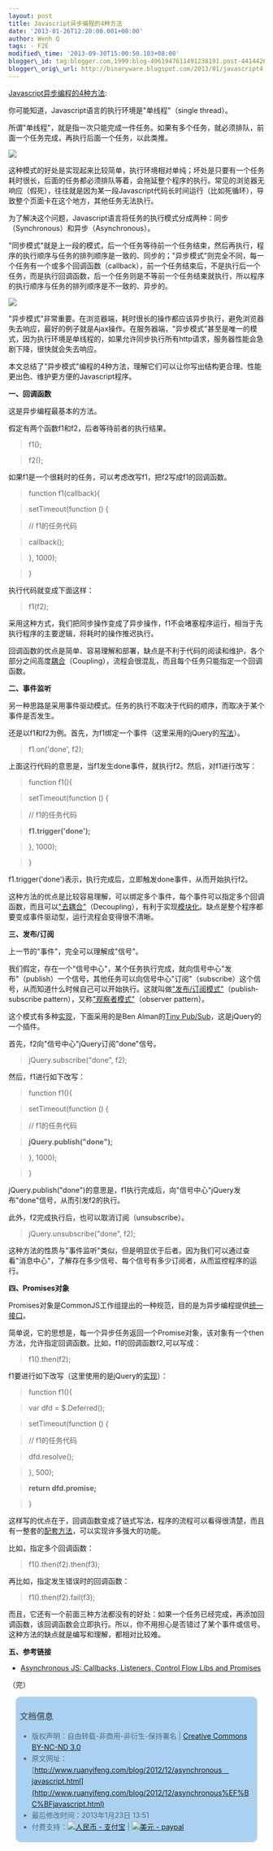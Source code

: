 ```yaml
--- 
layout: post 
title: Javascript异步编程的4种方法 
date: '2013-01-26T12:20:00.001+08:00' 
author: Wenh Q
tags: - F2E
modified\_time: '2013-09-30T15:00:50.103+08:00' 
blogger\_id: tag:blogger.com,1999:blog-4961947611491238191.post-4414426815430465279
blogger\_orig\_url: http://binaryware.blogspot.com/2013/01/javascript4.html
---
```

[Javascript异步编程的4种方法](http://www.ruanyifeng.com/blog/2012/12/asynchronous%EF%BC%BFjavascript.html):

你可能知道，Javascript语言的执行环境是"单线程"（single thread）。

所谓"单线程"，就是指一次只能完成一件任务。如果有多个任务，就必须排队，前面一个任务完成，再执行后面一个任务，以此类推。



![](http://image.beekka.com/blog/201212/bg2012122101.jpg)



这种模式的好处是实现起来比较简单，执行环境相对单纯；坏处是只要有一个任务耗时很长，后面的任务都必须排队等着，会拖延整个程序的执行。常见的浏览器无响应（假死），往往就是因为某一段Javascript代码长时间运行（比如死循环），导致整个页面卡在这个地方，其他任务无法执行。



为了解决这个问题，Javascript语言将任务的执行模式分成两种：同步（Synchronous）和异步（Asynchronous）。



"同步模式"就是上一段的模式，后一个任务等待前一个任务结束，然后再执行，程序的执行顺序与任务的排列顺序是一致的、同步的；"异步模式"则完全不同，每一个任务有一个或多个回调函数（callback），前一个任务结束后，不是执行后一个任务，而是执行回调函数，后一个任务则是不等前一个任务结束就执行，所以程序的执行顺序与任务的排列顺序是不一致的、异步的。



![](http://image.beekka.com/blog/201212/bg2012122102.png)



"异步模式"非常重要。在浏览器端，耗时很长的操作都应该异步执行，避免浏览器失去响应，最好的例子就是Ajax操作。在服务器端，"异步模式"甚至是唯一的模式，因为执行环境是单线程的，如果允许同步执行所有http请求，服务器性能会急剧下降，很快就会失去响应。



本文总结了"异步模式"编程的4种方法，理解它们可以让你写出结构更合理、性能更出色、维护更方便的Javascript程序。



**一、回调函数**



这是异步编程最基本的方法。



假定有两个函数f1和f2，后者等待前者的执行结果。




> 

> f1();

> 

> f2();

> 




如果f1是一个很耗时的任务，可以考虑改写f1，把f2写成f1的回调函数。




> 

> function f1(callback){

> 

> setTimeout(function () {

> 

> // f1的任务代码

> 

> callback();

> 

> }, 1000);

> 

> }

> 




执行代码就变成下面这样：




> 

> f1(f2);

> 




采用这种方式，我们把同步操作变成了异步操作，f1不会堵塞程序运行，相当于先执行程序的主要逻辑，将耗时的操作推迟执行。



回调函数的优点是简单、容易理解和部署，缺点是不利于代码的阅读和维护，各个部分之间高度[耦合](http://en.wikipedia.org/wiki/Coupling_(computer_programming))（Coupling），流程会很混乱，而且每个任务只能指定一个回调函数。



**二、事件监听**



另一种思路是采用事件驱动模式。任务的执行不取决于代码的顺序，而取决于某个事件是否发生。



还是以f1和f2为例。首先，为f1绑定一个事件（这里采用的jQuery的[写法](http://api.jquery.com/on/)）。




> 

> f1.on('done', f2);

> 




上面这行代码的意思是，当f1发生done事件，就执行f2。然后，对f1进行改写：




> 

> function f1(){

> 

> setTimeout(function () {

> 

> // f1的任务代码

> 

> **f1.trigger('done');**

> 

> }, 1000);

> 

> }

> 




f1.trigger('done')表示，执行完成后，立即触发done事件，从而开始执行f2。



这种方法的优点是比较容易理解，可以绑定多个事件，每个事件可以指定多个回调函数，而且可以["去耦合"](http://en.wikipedia.org/wiki/Decoupling)（Decoupling），有利于实现[模块化](http://www.ruanyifeng.com/blog/2012/10/javascript_module.html)。缺点是整个程序都要变成事件驱动型，运行流程会变得很不清晰。



**三、发布/订阅**



上一节的"事件"，完全可以理解成"信号"。



我们假定，存在一个"信号中心"，某个任务执行完成，就向信号中心"发布"（publish）一个信号，其他任务可以向信号中心"订阅"（subscribe）这个信号，从而知道什么时候自己可以开始执行。这就叫做["发布/订阅模式"](http://en.wikipedia.org/wiki/Publish-subscribe_pattern)（publish-subscribe
pattern），又称["观察者模式"](http://en.wikipedia.org/wiki/Observer_pattern)（observer
pattern）。



这个模式有多种[实现](http://msdn.microsoft.com/en-us/magazine/hh201955.aspx)，下面采用的是Ben
Alman的[Tiny
Pub/Sub](https://gist.github.com/661855)，这是jQuery的一个插件。



首先，f2向"信号中心"jQuery订阅"done"信号。




> 

> jQuery.subscribe("done", f2);

> 




然后，f1进行如下改写：




> 

> function f1(){

> 

> setTimeout(function () {

> 

> // f1的任务代码

> 

> **jQuery.publish("done");**

> 

> }, 1000);

> 

> }

> 




jQuery.publish("done")的意思是，f1执行完成后，向"信号中心"jQuery发布"done"信号，从而引发f2的执行。



此外，f2完成执行后，也可以取消订阅（unsubscribe）。




> 

> jQuery.unsubscribe("done", f2);

> 




这种方法的性质与"事件监听"类似，但是明显优于后者。因为我们可以通过查看"消息中心"，了解存在多少信号、每个信号有多少订阅者，从而监控程序的运行。



**四、Promises对象**



Promises对象是CommonJS工作组提出的一种规范，目的是为异步编程提供[统一接口](http://wiki.commonjs.org/wiki/Promises/A)。



简单说，它的思想是，每一个异步任务返回一个Promise对象，该对象有一个then方法，允许指定回调函数。比如，f1的回调函数f2,可以写成：




> 

> f1().then(f2);

> 




f1要进行如下改写（这里使用的是jQuery的[实现](http://www.ruanyifeng.com/blog/2011/08/a_detailed_explanation_of_jquery_deferred_object.html)）：




> 

> function f1(){

> 

> var dfd = 
$.Deferred();

> 

> setTimeout(function () {

> 

> // f1的任务代码

> 

> dfd.resolve();

> 

> }, 500);

> 

> **return dfd.promise;**

> 

> }

> 




这样写的优点在于，回调函数变成了链式写法，程序的流程可以看得很清楚，而且有一整套的[配套方法](http://api.jquery.com/category/deferred-object/)，可以实现许多强大的功能。



比如，指定多个回调函数：




> 

> f1().then(f2).then(f3);

> 




再比如，指定发生错误时的回调函数：




> 

> f1().then(f2).fail(f3);

> 




而且，它还有一个前面三种方法都没有的好处：如果一个任务已经完成，再添加回调函数，该回调函数会立即执行。所以，你不用担心是否错过了某个事件或信号。这种方法的缺点就是编写和理解，都相对比较难。



**五、参考链接**




* [Asynchronous JS: Callbacks, Listeners, Control Flow Libs and
Promises](http://sporto.github.com/blog/2012/12/09/callbacks-listeners-promises/)



（完）


<div
style="background-color: #aad2f0; border-radius: 10px; border: 1px solid #d3d3d3; color: #556677; line-height: 160%; margin: 1em; padding: 0.3em 0.5em;">

### 文档信息

-   版权声明：自由转载-非商用-非衍生-保持署名 | [Creative Commons
    BY-NC-ND
    3.0](http://creativecommons.org/licenses/by-nc-nd/3.0/deed.zh)
-   原文网址：[http://www.ruanyifeng.com/blog/2012/12/asynchronous＿javascript.html](http://www.ruanyifeng.com/blog/2012/12/asynchronous%EF%BC%BFjavascript.html)
-   最后修改时间：2013年1月23日 13:51
-   付费支持：[![人民币 -
    支付宝](http://www.ruanyifeng.com/blog/images/rmb_32.png "人民币")](https://me.alipay.com/ruanyf)
    | [![美元 -
    paypal](http://www.ruanyifeng.com/blog/images/dollar_32.png "美元")](https://www.paypal.com/cgi-bin/webscr?cmd=_xclick&business=yifeng.ruan@gmail.com&currency_code=USD&amount=0.99&return=http://www.ruanyifeng.com/thank.html&item_name=Ruan%20YiFeng%27s%20Blog&undefined_quantity=1&no_note=0)

</div>

<div
style="border-radius: 10px; color: #556677; line-height: 160%; margin: 1em; padding: 0.3em 0.5em;">

</div>

